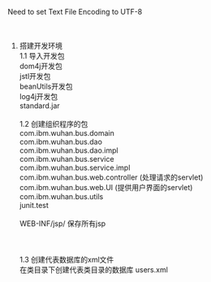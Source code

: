 Need to set Text File Encoding to UTF-8<br/>
<br/><br/>
1. 搭建开发环境<br/>
	1.1 导入开发包<br/>
		dom4j开发包<br/>
		jstl开发包<br/>
		beanUtils开发包<br/>
		log4j开发包<br/>
		standard.jar<br/>
		<br/>
	1.2 创建组织程序的包<br/>
		com.ibm.wuhan.bus.domain<br/>
		com.ibm.wuhan.bus.dao<br/>
		com.ibm.wuhan.bus.dao.impl<br/>
		com.ibm.wuhan.bus.service<br/>
		com.ibm.wuhan.bus.service.impl<br/>
		com.ibm.wuhan.bus.web.controller (处理请求的servlet)<br/>
		com.ibm.wuhan.bus.web.UI (提供用户界面的servlet) <br/>
		com.ibm.wuhan.bus.utils<br/>
		junit.test<br/>
		<br/>
		WEB-INF/jsp/ 保存所有jsp<br/>
		<br/>
		<br/>
			<br/>
	1.3 创建代表数据库的xml文件<br/>
		在类目录下创建代表类目录的数据库 users.xml<br/>
	<br/>
